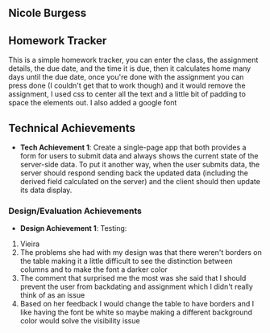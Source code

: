 ## Nicole Burgess

## Homework Tracker
This is a simple homework tracker, you can enter the class, the assignment details, the due date, and the time it is due, then it calculates home many days until the due date, once you're done with the assignment you can press done (I couldn't get that to work though) and it would remove the assignment, I used css to center all the text and a little bit of padding to space the elements out. I also added a google font

## Technical Achievements
- **Tech Achievement 1**: Create a single-page app that both provides a form for users to submit data and always shows the current state of the server-side data. To put it another way, when the user submits data, the server should respond sending back the updated data (including the derived field calculated on the server) and the client should then update its data display.

### Design/Evaluation Achievements
- **Design Achievement 1**: Testing: 
1. Vieira 
2. The problems she had with my design was that there weren't borders on the table making it a little difficult to see the distinction between columns and to make the font a darker color
3. The comment that surprised me the most was she said that I should prevent the user from backdating and assignment which I didn't really think of as an issue
4. Based on her feedback I would change the table to have borders and I like having the font be white so maybe making a different background color would solve the visibility issue

